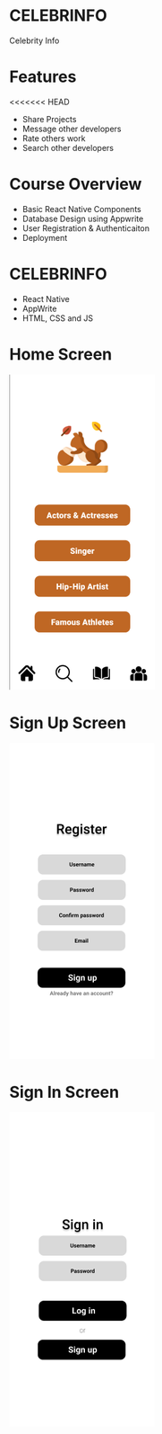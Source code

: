 # CELEBRINFO
Celebrity Info

# Features
<<<<<<< HEAD
* Share Projects
* Message other developers
* Rate others work
* Search other developers

# Course Overview
* Basic React Native Components
* Database Design using Appwrite
* User Registration & Authenticaiton
* Deployment

# CELEBRINFO
* React Native
* AppWrite
* HTML, CSS and JS

# Home Screen
<img src="assets/images/homeass.png">  

# Sign Up Screen
<img src="assets/images/signupass.png">  

# Sign In Screen
<img src="assets/images/signinass.png">  

